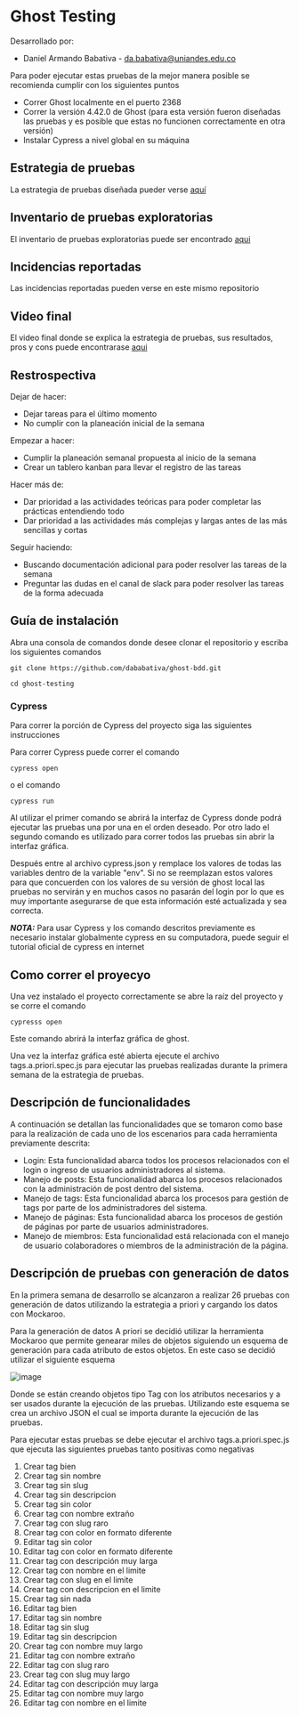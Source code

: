 # Ghost Testing

Desarrollado por:
- Daniel Armando Babativa - da.babativa@uniandes.edu.co

Para poder ejecutar estas pruebas de la mejor manera posible se recomienda cumplir con los siguientes puntos
- Correr Ghost localmente en el puerto 2368
- Correr la versión 4.42.0 de Ghost (para esta versión fueron diseñadas las pruebas y es posible que estas no funcionen correctamente en otra versión)
- Instalar Cypress a nivel global en su máquina

## Estrategia de pruebas
La estrategia de pruebas diseñada pueder verse [aquí](https://drive.google.com/file/d/1-lii8hst8gdFsUKhOXPQIiYZhKsOQPT2/view?usp=sharing)

## Inventario de pruebas exploratorias
El inventario de pruebas exploratorias puede ser encontrado [aqui](https://docs.google.com/spreadsheets/d/1Vpw4Dd8tbhTLygSfkmhm7yIteOhCry0T/edit?usp=sharing&ouid=103744373637186197517&rtpof=true&sd=true)

## Incidencias reportadas
Las incidencias reportadas pueden verse en este mismo repositorio

## Video final
El video final donde se explica la estrategia de pruebas, sus resultados, pros y cons puede encontrarase [aqui](https://drive.google.com/file/d/1-lii8hst8gdFsUKhOXPQIiYZhKsOQPT2/view?usp=sharing)

## Restrospectiva

Dejar de hacer:
- Dejar tareas para el último momento
- No cumplir con la planeación inicial de la semana

Empezar a hacer:
- Cumplir la planeación semanal propuesta al inicio de la semana
- Crear un tablero kanban para llevar el registro de las tareas

Hacer más de:
- Dar prioridad a las actividades teóricas para poder completar las prácticas entendiendo todo
- Dar prioridad a las actividades más complejas y largas antes de las más sencillas y cortas

Seguir haciendo:
- Buscando documentación adicional para poder resolver las tareas de la semana
- Preguntar las dudas en el canal de slack para poder resolver las tareas de la forma adecuada

## Guía de instalación
Abra una consola de comandos donde desee clonar el repositorio y escriba los siguientes comandos

```
git clone https://github.com/dababativa/ghost-bdd.git
```
```
cd ghost-testing
```
### Cypress
Para correr la porción de Cypress del proyecto siga las siguientes instrucciones

Para correr Cypress puede correr el comando
```
cypress open
```
o el comando
``` 
cypress run
```
Al utilizar el primer comando se abrirá la interfaz de Cypress donde podrá ejecutar las pruebas una por una en el orden deseado. Por otro lado el segundo comando es utilizado para correr todos las pruebas sin abrir la interfaz gráfica.

Después entre al archivo cypress.json y remplace los valores de todas las variables dentro de la variable "env". Si no se reemplazan estos valores para que concuerden con los valores de su versión de ghost local las pruebas no servirán y en muchos casos no pasarán del login por lo que es muy importante asegurarse de que esta información esté actualizada y sea correcta.

**_NOTA:_** Para usar Cypress y los comando descritos previamente es necesario instalar globalmente cypress en su computadora, puede seguir el tutorial oficial de cypress en internet  

## Como correr el proyecyo
Una vez instalado el proyecto correctamente se abre la raíz del proyecto y se corre el comando 
```
cypresss open
```
Este comando abrirá la interfaz gráfica de ghost.

Una vez la interfaz gráfica esté abierta ejecute el archivo tags.a.priori.spec.js para ejecutar las pruebas realizadas durante la primera semana de la estrategia de pruebas.

## Descripción de funcionalidades

A continuación se detallan las funcionalidades que se tomaron como base para la realización de cada uno de los escenarios para cada herramienta previamente descrita:
- Login: Esta funcionalidad abarca todos los procesos relacionados con el login o ingreso de usuarios administradores al sistema.
- Manejo de posts: Esta funcionalidad abarca los procesos relacionados con la administración de post dentro del sistema.
- Manejo de tags: Esta funcionalidad abarca los procesos para gestión de tags por parte de los administradores del sistema.
- Manejo de páginas: Esta funcionalidad abarca los procesos de gestión de páginas por parte de usuarios administradores.
- Manejo de miembros: Esta funcionalidad está relacionada con el manejo de usuario colaboradores o miembros de la administración de la página.


## Descripción de pruebas con generación de datos

En la primera semana de desarrollo se alcanzaron a realizar 26 pruebas con generación de datos utilizando la estrategia a priori y cargando los datos con Mockaroo.

Para la generación de datos A priori se decidió utilizar la herramienta Mockaroo que permite genearar miles de objetos siguiendo un esquema de generación para cada atributo de estos objetos. En este caso se decidió utilizar el siguiente esquema

![image](https://user-images.githubusercontent.com/42902488/172065121-5007767e-4e48-4263-8324-79d656c435a1.png)

Donde se están creando objetos tipo Tag con los atributos necesarios y a ser usados durante la ejecución de las pruebas. Utilizando este esquema se crea un archivo JSON el cual se importa durante la ejecución de las pruebas. 

Para ejecutar estas pruebas se debe ejecutar el archivo tags.a.priori.spec.js que ejecuta las siguientes pruebas tanto positivas como negativas
1. Crear tag bien
2. Crear tag sin nombre
3. Crear tag sin slug
4. Crear tag sin descripcion
5. Crear tag sin color
6. Crear tag con nombre extraño
7. Crear tag con slug raro
8. Crear tag con color en formato diferente
9. Editar tag sin color
10. Editar tag con color en formato diferente
11. Crear tag con descripción muy larga
12. Crear tag con nombre en el limite
13. Crear tag con slug en el limite
14. Crear tag con descripcion en el limite
15. Crear tag sin nada
16. Editar tag bien
17. Editar tag sin nombre
18. Editar tag sin slug
19. Editar tag sin descripcion
20. Crear tag con nombre muy largo
21. Editar tag con nombre extraño
22. Editar tag con slug raro
23. Crear tag con slug muy largo
24. Editar tag con descripción muy larga
25. Editar tag con nombre muy largo
26. Editar tag con nombre en el limite


